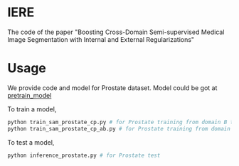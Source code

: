 # IERE
The code of the paper "Boosting Cross-Domain Semi-supervised Medical Image Segmentation with Internal and External Regularizations"

# Usage
We provide code and model for Prostate dataset.
Model could be got at [pretrain_model](https://pan.quark.cn/s/90b512bbd4ba)

To train a model,
```python
python train_sam_prostate_cp.py # for Prostate training from domain B to domain A
python train_sam_prostate_cp_ab.py # for Prostate training from domain A to domain B
```

To test a model,
```python
python inference_prostate.py # for Prostate test
```

